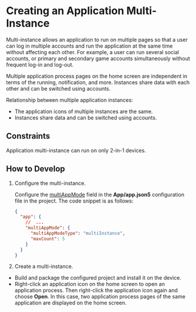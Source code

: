 # Creating an Application Multi-Instance
<!--Kit: Ability Kit-->
<!--Subsystem: BundleManager-->
<!--Owner: @wanghang904-->
<!--Designer: @hanfeng6-->
<!--Tester: @kongjing2-->
<!--Adviser: @Brilliantry_Rui-->

Multi-instance allows an application to run on multiple pages so that a user can log in multiple accounts and run the application at the same time without affecting each other. For example, a user can run several social accounts, or primary and secondary game accounts simultaneously without frequent log-in and log-out.

Multiple application process pages on the home screen are independent in terms of the running, notification, and more. Instances share data with each other and can be switched using accounts.

Relationship between multiple application instances:
- The application icons of multiple instances are the same.
- Instances share data and can be switched using accounts.

## Constraints

Application multi-instance can run on only 2-in-1 devices.

## How to Develop
1. Configure the multi-instance.

    Configure the [multiAppMode](app-configuration-file.md#multiappmode) field in the **App/app.json5** configuration file in the project. The code snippet is as follows:
    ```json
    {
      "app": {
        //  ...
        "multiAppMode": {
          "multiAppModeType": "multiInstance",
          "maxCount": 5
        }
      }
    }
    ```

2. Create a multi-instance.

- Build and package the configured project and install it on the device.
- Right-click an application icon on the home screen to open an application process. Then right-click the application icon again and choose **Open**.
In this case, two application process pages of the same application are displayed on the home screen.
